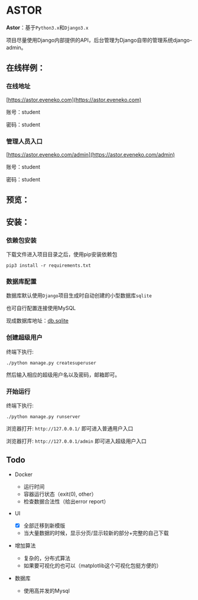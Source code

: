 # ASTOR

**Astor**：基于`Python3.x`和`Django3.x`

项目尽量使用Django内部提供的API，后台管理为Django自带的管理系统django-admin。

## 在线样例：

### 在线地址

[https://astor.eveneko.com](https://astor.eveneko.com)

账号：student

密码：student

### 管理人员入口

[https://astor.eveneko.com/admin](https://astor.eveneko.com/admin)

账号：student

密码：student


## 预览：

## 安装：

### 依赖包安装

下载文件进入项目目录之后，使用pip安装依赖包

`pip3 install -r requirements.txt`

### 数据库配置

数据库默认使用`Django`项目生成时自动创建的小型数据库`sqlite`

也可自行配置连接使用MySQL

现成数据库地址：[db.sqlite](http://share.eveneko.com/db.sqlite3)

### 创建超级用户

终端下执行:

`./python manage.py createsuperuser`

然后输入相应的超级用户名以及密码，邮箱即可。

### 开始运行

终端下执行:

`./python manage.py runserver`

浏览器打开: `http://127.0.0.1/` 即可进入普通用户入口

浏览器打开: `http://127.0.0.1/admin` 即可进入超级用户入口

## Todo

- Docker
    - 运行时间
    - 容器运行状态（exit(0), other）
    - 检查数据合法性（给出error report）

- UI
    - [x] 全部迁移到新模版
    - 当大量数据的时候，显示分页/显示较新的部分+完整的自己下载

- 增加算法
    - 复杂的，分布式算法
    - 如果要可视化的也可以（matplotlib这个可视化包挺方便的）

- 数据库
    - 使用高并发的Mysql